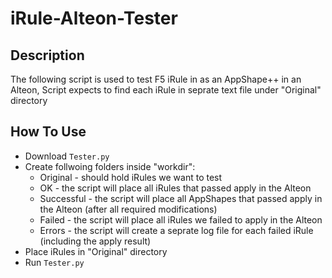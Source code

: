 # iRule-Alteon-Tester

## Description ##
The following script is used to test F5 iRule in as an AppShape++ in an Alteon, 
Script expects to find each iRule in seprate text file under "Original" directory

## How To Use ##
* Download `Tester.py`
* Create follwoing folders inside "workdir":
  * Original - should hold iRules we want to test
  * OK - the script will place all iRules that passed apply in the Alteon
  * Successful - the script will place all AppShapes that passed apply in the Alteon (after all required modifications)
  * Failed -  the script will place all iRules we failed to apply in the Alteon
  * Errors - the script will create a seprate log file for each failed iRule (including the apply result)
* Place iRules in "Original" directory
* Run `Tester.py`
